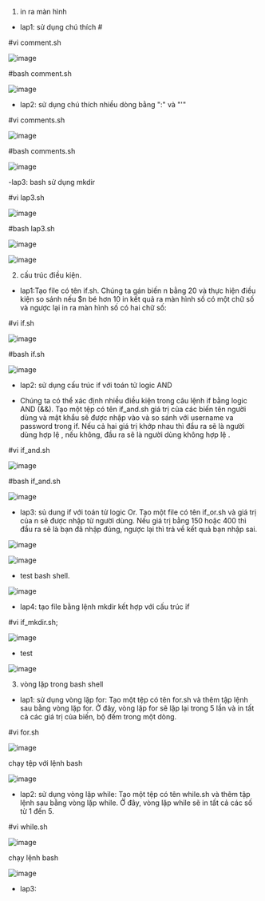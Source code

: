 1. in ra màn hình

- lap1: sử dụng chú thích #

#vi comment.sh

![image](https://user-images.githubusercontent.com/95491130/181714743-81e269f2-c1b8-41ea-9fa4-b9bac96f69dd.png)

#bash comment.sh

![image](https://user-images.githubusercontent.com/95491130/181683485-d7f9dd7a-cdac-43a7-a672-195c61a07f40.png)

- lap2: sử dụng chú thích nhiều dòng bằng ":" và "'"

#vi comments.sh

![image](https://user-images.githubusercontent.com/95491130/181714830-5555526d-de52-483f-aba5-afef8d91275c.png)

#bash comments.sh

![image](https://user-images.githubusercontent.com/95491130/181683846-70d161f4-7f42-4cc7-a68a-315bc28b63f0.png)

-lap3: bash sử dụng mkdir

#vi lap3.sh

![image](https://user-images.githubusercontent.com/95491130/181684003-ccfbdd01-4231-41c9-bb69-3bd1daf4adac.png)

#bash lap3.sh

![image](https://user-images.githubusercontent.com/95491130/181684200-7fadb142-a03b-42a3-8598-57807d76dcbb.png)

![image](https://user-images.githubusercontent.com/95491130/181684229-b2b2c1bb-5de1-4d16-ae34-ec9e9d7e4115.png)

2. cấu trúc điều kiện.

- lap1:Tạo file có tên if.sh. Chúng ta gán biến n bằng 20 và thực hiện điều kiện so sánh nếu $n bé hơn 10 in kết quả ra màn hình số có một chữ số và ngược lại in ra màn hình số có hai chữ số:

#vi if.sh

![image](https://user-images.githubusercontent.com/95491130/181699790-789f9420-2aa7-46ed-bb47-2be5f4480788.png)

#bash if.sh

![image](https://user-images.githubusercontent.com/95491130/181712074-9e8dbefb-a72a-4111-8522-7243f1a9a862.png)

- lap2: sử dụng cấu trúc if với toán tử logic AND

- Chúng ta có thể xác định nhiều điều kiện trong câu lệnh if bằng logic AND (&&). Tạo một tệp có tên if_and.sh giá trị của các biến tên người dùng và mật khẩu sẽ được nhập vào và so sánh với username va password trong if. Nếu cả hai giá trị khớp nhau thì đầu ra sẽ là người dùng hợp lệ , nếu không, đầu ra sẽ là người dùng không hợp lệ .

#vi if_and.sh

![image](https://user-images.githubusercontent.com/95491130/181712666-873d391d-c0ac-447b-a524-4b235622b85c.png)

#bash if_and.sh

![image](https://user-images.githubusercontent.com/95491130/181712973-c6774c40-003d-4e60-9f66-0695b16b4b86.png)

- lap3: sủ dung if với toán tử logic Or. Tạo một file có tên if_or.sh và giá trị của n sẽ được nhập từ người dùng. Nếu giá trị bằng 150 hoặc 400 thì đầu ra sẽ là bạn đã nhập đúng, ngược lại thì trả về kết quả bạn nhập sai.

![image](https://user-images.githubusercontent.com/95491130/181713649-41659c2c-d274-4098-a51a-5a9692a375d7.png)

![image](https://user-images.githubusercontent.com/95491130/181713591-c36961be-4f21-496d-ad43-70004dd9b1d5.png)

- test bash shell.

![image](https://user-images.githubusercontent.com/95491130/181714169-1d25187f-2535-442d-9b50-78be788d9360.png)

- lap4: tạo file bằng lệnh mkdir kết hợp với cấu trúc if

#vi if_mkdir.sh;

![image](https://user-images.githubusercontent.com/95491130/181715704-f8d83611-d5a7-44aa-a43c-e6359ee26857.png)

- test 

![image](https://user-images.githubusercontent.com/95491130/181715616-a7c147b0-fbd2-47e4-914c-6538542f2d9d.png)

3. vòng lặp trong bash shell

- lap1: sử dụng vòng lặp for: Tạo một tệp có tên for.sh và thêm tập lệnh sau bằng vòng lặp for. Ở đây, vòng lặp for sẽ lặp lại trong 5 lần và in tất cả các giá trị của biến, bộ đếm trong một dòng.

#vi for.sh

![image](https://user-images.githubusercontent.com/95491130/181716563-4b0fbf77-6ce3-43de-b796-58b548ce0a0f.png)

chạy tệp với lệnh bash

![image](https://user-images.githubusercontent.com/95491130/181716682-2300cad8-01e4-461d-8a12-aa85bc1398f8.png)

- lap2: sử dụng vòng lặp while: Tạo một tệp có tên while.sh và thêm tập lệnh sau bằng vòng lặp while. Ở đây, vòng lặp while sẽ in tất cả các số từ 1 đến 5.

#vi while.sh

![image](https://user-images.githubusercontent.com/95491130/181717856-3907b883-30a2-49dc-8a8c-152d71d69fd9.png)

chạy lệnh bash

![image](https://user-images.githubusercontent.com/95491130/181717874-14a6315c-91ac-4767-a0eb-a4882e8e9e5d.png)

- lap3: 







